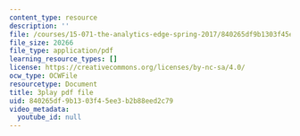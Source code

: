 ```yaml
---
content_type: resource
description: ''
file: /courses/15-071-the-analytics-edge-spring-2017/840265df9b1303f45ee3b2b88eed2c79_W5zVgQ4SbX8.pdf
file_size: 20266
file_type: application/pdf
learning_resource_types: []
license: https://creativecommons.org/licenses/by-nc-sa/4.0/
ocw_type: OCWFile
resourcetype: Document
title: 3play pdf file
uid: 840265df-9b13-03f4-5ee3-b2b88eed2c79
video_metadata:
  youtube_id: null
---
```

